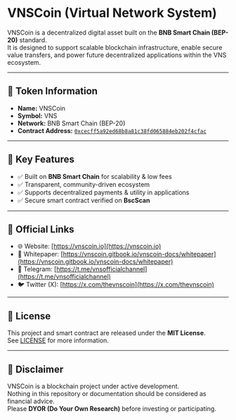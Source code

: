 # VNSCoin (Virtual Network System)

VNSCoin is a decentralized digital asset built on the **BNB Smart Chain (BEP-20)** standard.  
It is designed to support scalable blockchain infrastructure, enable secure value transfers, and power future decentralized applications within the VNS ecosystem.

---

## 🔹 Token Information
- **Name:** VNSCoin  
- **Symbol:** VNS  
- **Network:** BNB Smart Chain (BEP-20)  
- **Contract Address:** [`0xcecff5a92ed68b8a81c38fd065884eb202f4cfac`](https://bscscan.com/token/0xcecff5a92ed68b8a81c38fd065884eb202f4cfac)  

---

## 🔹 Key Features
- ✅ Built on **BNB Smart Chain** for scalability & low fees  
- ✅ Transparent, community-driven ecosystem  
- ✅ Supports decentralized payments & utility in applications  
- ✅ Secure smart contract verified on **BscScan**  

---

## 🔹 Official Links
- 🌐 Website: [https://vnscoin.io](https://vnscoin.io)  
- 📖 Whitepaper: [https://vnscoin.gitbook.io/vnscoin-docs/whitepaper](https://vnscoin.gitbook.io/vnscoin-docs/whitepaper)  
- 💬 Telegram: [https://t.me/vnsofficialchannel](https://t.me/vnsofficialchannel)  
- 🐦 Twitter (X): [https://x.com/thevnscoin](https://x.com/thevnscoin)  

---

## 🔹 License
This project and smart contract are released under the **MIT License**.  
See [LICENSE](LICENSE) for more information.

---

## 🔹 Disclaimer
VNSCoin is a blockchain project under active development.  
Nothing in this repository or documentation should be considered as financial advice.  
Please **DYOR (Do Your Own Research)** before investing or participating.
